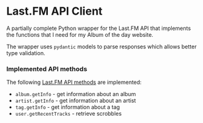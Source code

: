 # Last.FM API Client

A partially complete Python wrapper for the Last.FM API that implements the functions that I need for my Album of the day website.

The wrapper uses `pydantic` models to parse responses which allows better type validation.

### Implemented API methods

The following [Last.FM API methods](https://www.last.fm/api/intro) are implemented:
* `album.getInfo` - get information about an album
* `artist.getInfo` - get information about an artist
* `tag.getInfo` - get information about a tag
* `user.getRecentTracks` - retrieve scrobbles